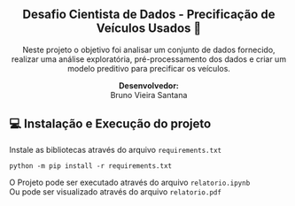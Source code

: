 
<span align="center">

##  Desafio Cientista de Dados - Precificação de Veículos Usados 🚙

</span>

<p align="center">
Neste projeto o objetivo foi analisar um conjunto de dados fornecido, realizar uma análise exploratória, pré-processamento dos dados e criar um modelo preditivo para precificar os veículos.
  
</p>


</span>

<p align="center">
<strong>Desenvolvedor:</strong><br />
Bruno Vieira Santana<br />
  
</p>


## 💻 Instalação e Execução do projeto

Instale as bibliotecas através do arquivo `requirements.txt`<br />
```
python -m pip install -r requirements.txt
```

O Projeto pode ser executado através do arquivo `relatorio.ipynb`<br />
Ou pode ser visualizado através do arquivo `relatorio.pdf`




</p>

